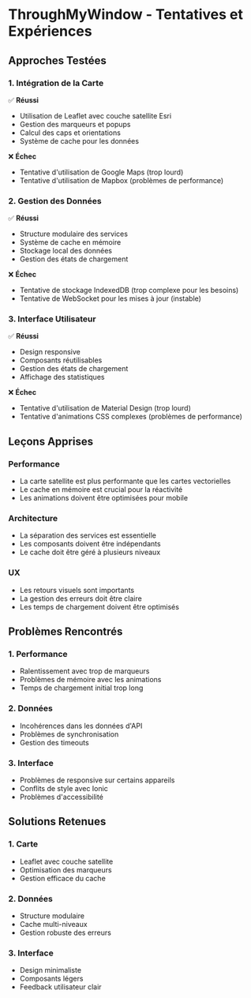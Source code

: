 # ThroughMyWindow - Tentatives et Expériences

## Approches Testées

### 1. Intégration de la Carte
✅ **Réussi**
- Utilisation de Leaflet avec couche satellite Esri
- Gestion des marqueurs et popups
- Calcul des caps et orientations
- Système de cache pour les données

❌ **Échec**
- Tentative d'utilisation de Google Maps (trop lourd)
- Tentative d'utilisation de Mapbox (problèmes de performance)

### 2. Gestion des Données
✅ **Réussi**
- Structure modulaire des services
- Système de cache en mémoire
- Stockage local des données
- Gestion des états de chargement

❌ **Échec**
- Tentative de stockage IndexedDB (trop complexe pour les besoins)
- Tentative de WebSocket pour les mises à jour (instable)

### 3. Interface Utilisateur
✅ **Réussi**
- Design responsive
- Composants réutilisables
- Gestion des états de chargement
- Affichage des statistiques

❌ **Échec**
- Tentative d'utilisation de Material Design (trop lourd)
- Tentative d'animations CSS complexes (problèmes de performance)

## Leçons Apprises

### Performance
- La carte satellite est plus performante que les cartes vectorielles
- Le cache en mémoire est crucial pour la réactivité
- Les animations doivent être optimisées pour mobile

### Architecture
- La séparation des services est essentielle
- Les composants doivent être indépendants
- Le cache doit être géré à plusieurs niveaux

### UX
- Les retours visuels sont importants
- La gestion des erreurs doit être claire
- Les temps de chargement doivent être optimisés

## Problèmes Rencontrés

### 1. Performance
- Ralentissement avec trop de marqueurs
- Problèmes de mémoire avec les animations
- Temps de chargement initial trop long

### 2. Données
- Incohérences dans les données d'API
- Problèmes de synchronisation
- Gestion des timeouts

### 3. Interface
- Problèmes de responsive sur certains appareils
- Conflits de style avec Ionic
- Problèmes d'accessibilité

## Solutions Retenues

### 1. Carte
- Leaflet avec couche satellite
- Optimisation des marqueurs
- Gestion efficace du cache

### 2. Données
- Structure modulaire
- Cache multi-niveaux
- Gestion robuste des erreurs

### 3. Interface
- Design minimaliste
- Composants légers
- Feedback utilisateur clair 